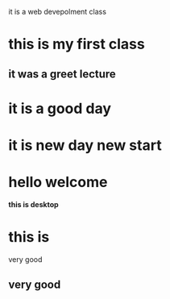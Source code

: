 it is a web devepolment class
# this is my first class
## it was a greet lecture
# it is a good day
# it is new day new start
# hello welcome
**this is desktop**
# this is 
very good
## very good
